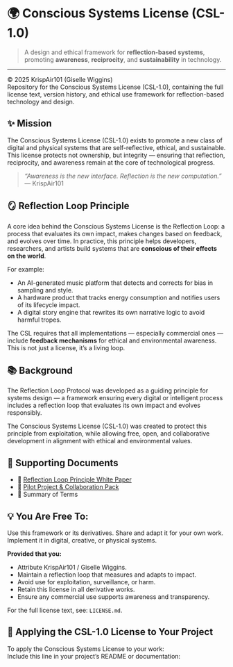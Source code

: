 # 🌍 Conscious Systems License (CSL-1.0)

> A design and ethical framework for **reflection-based systems**, promoting **awareness**, **reciprocity**, and **sustainability** in technology.

---

© 2025 KrispAir101 (Giselle Wiggins)  
Repository for the Conscious Systems License (CSL-1.0), containing the full license text, version history, and ethical use framework for reflection-based technology and design.

## ✨ Mission

The Conscious Systems License (CSL-1.0) exists to promote a new class of digital and physical systems that are self-reflective, ethical, and sustainable. This license protects not ownership, but integrity — ensuring that reflection, reciprocity, and awareness remain at the core of technological progress.

> _“Awareness is the new interface. Reflection is the new computation.”_ — KrispAir101

## 🪞 Reflection Loop Principle

A core idea behind the Conscious Systems License is the Reflection Loop: a process that evaluates its own impact, makes changes based on feedback, and evolves over time. In practice, this principle helps developers, researchers, and artists build systems that are **conscious of their effects on the world**.

For example:

- An AI-generated music platform that detects and corrects for bias in sampling and style.
- A hardware product that tracks energy consumption and notifies users of its lifecycle impact.
- A digital story engine that rewrites its own narrative logic to avoid harmful tropes.

The CSL requires that all implementations — especially commercial ones — include **feedback mechanisms** for ethical and environmental awareness. This is not just a license, it’s a living loop.

## 📚 Background

The Reflection Loop Protocol was developed as a guiding principle for systems design — a framework ensuring every digital or intelligent process includes a reflection loop that evaluates its own impact and evolves responsibly.

The Conscious Systems License (CSL-1.0) was created to protect this principle from exploitation, while allowing free, open, and collaborative development in alignment with ethical and environmental values.

## 🧩 Supporting Documents

- 📘 [Reflection Loop Principle White Paper](docs/reflection_loop_white_paper.pdf)  
- 📗 [Pilot Project & Collaboration Pack](docs/reflection_loop_pilot_pack.pdf)  
- 📄 Summary of Terms

## 💡 You Are Free To:

Use this framework or its derivatives. Share and adapt it for your own work. Implement it in digital, creative, or physical systems.

**Provided that you:**

- Attribute KrispAir101 / Giselle Wiggins.
- Maintain a reflection loop that measures and adapts to impact.
- Avoid use for exploitation, surveillance, or harm.
- Retain this license in all derivative works.
- Ensure any commercial use supports awareness and transparency.

For the full license text, see: `LICENSE.md`.

## 🌱 Applying the CSL-1.0 License to Your Project

To apply the Conscious Systems License to your work:  
Include this line in your project’s README or documentation:

